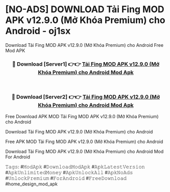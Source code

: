 # [NO-ADS] DOWNLOAD Tải Fing MOD APK v12.9.0 (Mở Khóa Premium) cho Android - oj1sx
Download Tải Fing MOD APK v12.9.0 (Mở Khóa Premium) cho Android Free Mod APK

<div align="center">
<h3>🔴 Download [Server1] 👉👉 <a href="https://apk-comot.site?title=Tải_Fing_MOD_APK_v12.9.0_(Mở_Khóa_Premium)_cho_Android">Tải Fing MOD APK v12.9.0 (Mở Khóa Premium) cho Android Mod Apk</a></h3><br>

<h3>🔴 Download [Server2] 👉👉 <a href="https://apk-comot.site?title=Tải_Fing_MOD_APK_v12.9.0_(Mở_Khóa_Premium)_cho_Android">Tải Fing MOD APK v12.9.0 (Mở Khóa Premium) cho Android Mod Apk</a></h3>
</div>


Free Download APK MOD Tải Fing MOD APK v12.9.0 (Mở Khóa Premium) cho Android

Download Tải Fing MOD APK v12.9.0 (Mở Khóa Premium) cho Android 

Free APK MOD Tải Fing MOD APK v12.9.0 (Mở Khóa Premium) cho Android 

Download Tải Fing MOD APK v12.9.0 (Mở Khóa Premium) cho Android Mod For Android

𝚃𝚊𝚐𝚜: #𝙼𝚘𝚍𝙰𝚙𝚔 #𝙳𝚘𝚠𝚗𝚕𝚘𝚊𝚍𝙼𝚘𝚍𝙰𝚙𝚔 #𝙰𝚙𝚔𝙻𝚊𝚝𝚎𝚜𝚝𝚅𝚎𝚛𝚜𝚒𝚘𝚗 #𝙰𝚙𝚔𝚄𝚗𝚕𝚒𝚖𝚒𝚝𝚎𝚍𝙼𝚘𝚗𝚎𝚢 #𝙰𝚙𝚔𝚄𝚗𝚕𝚘𝚌𝚔𝙰𝚕𝚕 #𝙰𝚙𝚔𝙽𝚘𝙰𝚍𝚜 #𝚄𝚗𝚕𝚘𝚌𝚔𝙿𝚛𝚎𝚖𝚒𝚞𝚖 #𝙵𝚘𝚛𝙰𝚗𝚍𝚛𝚘𝚒𝚍 #𝙵𝚛𝚎𝚎𝙳𝚘𝚠𝚗𝚕𝚘𝚊𝚍 #home_design_mod_apk